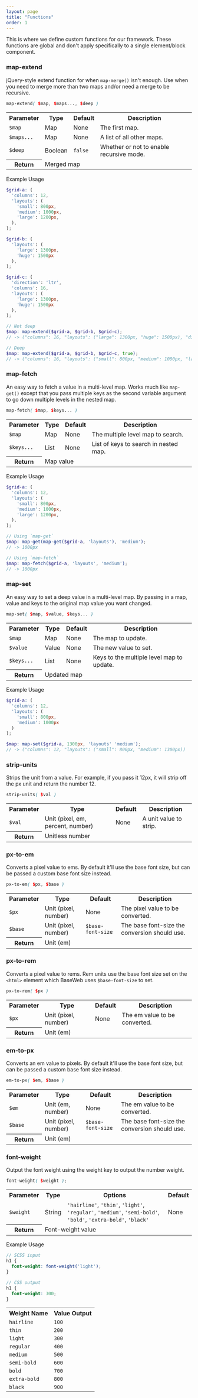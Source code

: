 ```yaml
---
layout: page
title: "Functions"
order: 1
---
```


This is where we define custom functions for our framework. These functions are global and don't apply specifically to a single element/block component.

<div id="toc" class="toc"></div>

<section id="function-map-extend" class="docs-item" markdown="1">

### map-extend

jQuery-style extend function for when `map-merge()` isn't enough. Use when you need to merge more than two maps and/or need a merge to be recursive.

```scss
map-extend( $map, $maps..., $deep )
```
<table class="table table-docs">
  <tr>
    <th>Parameter</th>
    <th>Type</th>
    <th>Default</th>
    <th>Description</th>
  </tr>
  <tr>
    <td><code>$map</code></td>
    <td>Map</td>
    <td><span class="text-soften">None</span></td>
    <td>The first map.</td>
  </tr>
  <tr>
    <td><code>$maps...</code></td>
    <td>Map</td>
    <td><span class="text-soften">None</span></td>
    <td>A list of all other maps.</td>
  </tr>
  <tr>
    <td><code>$deep</code></td>
    <td>Boolean</td>
    <td><code>false</code></td>
    <td>Whether or not to enable recursive mode.</td>
  </tr>
  <tr>
    <th>Return</th>
    <td colspan="3">Merged map</td>
  </tr>
</table>

<p class="subheading">Example Usage</p>

```scss
$grid-a: (
  'columns': 12,
  'layouts': (
    'small': 800px,
    'medium': 1000px,
    'large': 1200px,
  ),
);

$grid-b: (
  'layouts': (
    'large': 1300px,
    'huge': 1500px
  ),
);

$grid-c: (
  'direction': 'ltr',
  'columns': 16,
  'layouts': (
    'large': 1300px,
    'huge': 1500px
  ),
);

// Not deep
$map: map-extend($grid-a, $grid-b, $grid-c);
// -> ("columns": 16, "layouts": ("large": 1300px, "huge": 1500px), "direction": "ltr")

// Deep
$map: map-extend($grid-a, $grid-b, $grid-c, true);
// -> ("columns": 16, "layouts": ("small": 800px, "medium": 1000px, "large": 1300px, "huge": 1500px), "direction": "ltr")
```

</section><!-- .docs-item -->

<section id="function-map-fetch" class="docs-item" markdown="1">

### map-fetch

An easy way to fetch a value in a multi-level map. Works much like `map-get()` except that you pass multiple keys as the second variable argument to go down multiple levels in the nested map.

```scss
map-fetch( $map, $keys... )
```

<table class="table table-docs">
  <tr>
    <th>Parameter</th>
    <th>Type</th>
    <th>Default</th>
    <th>Description</th>
  </tr>
  <tr>
    <td><code>$map</code></td>
    <td>Map</td>
    <td><span class="text-soften">None</span></td>
    <td>The multiple level map to search.</td>
  </tr>
  <tr>
    <td><code>$keys...</code></td>
    <td>List</td>
    <td><span class="text-soften">None</span></td>
    <td>List of keys to search in nested map.</td>
  </tr>
  <tr>
    <th>Return</th>
    <td colspan="3">Map value</td>
  </tr>
</table>

<p class="subheading">Example Usage</p>

```scss
$grid-a: (
  'columns': 12,
  'layouts': (
    'small': 800px,
    'medium': 1000px,
    'large': 1200px,
  ),
);

// Using `map-get`
$map: map-get(map-get($grid-a, 'layouts'), 'medium');
// -> 1000px

// Using `map-fetch`
$map: map-fetch($grid-a, 'layouts', 'medium');
// -> 1000px
```

</section><!-- .docs-item -->

<section id="function-map-set" class="docs-item" markdown="1">

### map-set

An easy way to set a deep value in a multi-level map. By passing in a map, value and keys to the original map value you want changed.

```scss
map-set( $map, $value, $keys... )
```

<table class="table table-docs">
  <tr>
    <th>Parameter</th>
    <th>Type</th>
    <th>Default</th>
    <th>Description</th>
  </tr>
  <tr>
    <td><code>$map</code></td>
    <td>Map</td>
    <td><span class="text-soften">None</span></td>
    <td>The map to update.</td>
  </tr>
  <tr>
    <td><code>$value</code></td>
    <td>Value</td>
    <td><span class="text-soften">None</span></td>
    <td>The new value to set.</td>
  </tr>
  <tr>
    <td><code>$keys...</code></td>
    <td>List</td>
    <td><span class="text-soften">None</span></td>
    <td>Keys to the multiple level map to update.</td>
  </tr>
  <tr>
    <th>Return</th>
    <td colspan="3">Updated map</td>
  </tr>
</table>

<p class="subheading">Example Usage</p>

```scss
$grid-a: (
  'columns': 12,
  'layouts': (
    'small': 800px,
    'medium': 1000px
  )
);

$map: map-set($grid-a, 1300px, 'layouts' 'medium');
// -> ("columns": 12, "layouts": ("small": 800px, "medium": 1300px))
```

</section><!-- .docs-item -->

<section id="function-strip-units" class="docs-item" markdown="1">

### strip-units

Strips the unit from a value. For example, if you pass it 12px, it will strip off the px unit and return the number 12.

```scss
strip-units( $val )
```

<table class="table table-docs">
  <tr>
    <th>Parameter</th>
    <th>Type</th>
    <th>Default</th>
    <th>Description</th>
  </tr>
  <tr>
    <td><code>$val</code></td>
    <td>Unit (pixel, em, percent, number)</td>
    <td><span class="text-soften">None</span></td>
    <td>A unit value to strip.</td>
  </tr>
  <tr>
    <th>Return</th>
    <td colspan="3">Unitless number</td>
  </tr>
</table>

</section><!-- .docs-item -->

<section id="function-px-to-em" class="docs-item" markdown="1">

### px-to-em

Converts a pixel value to ems. By default it'll use the base font size, but can be passed a custom base font size instead.

```scss
px-to-em( $px, $base )
```

<table class="table table-docs">
  <tr>
    <th>Parameter</th>
    <th>Type</th>
    <th>Default</th>
    <th>Description</th>
  </tr>
  <tr>
    <td><code>$px</code></td>
    <td>Unit (pixel, number)</td>
    <td><span class="text-soften">None</span></td>
    <td>The pixel value to be converted.</td>
  </tr>
  <tr>
    <td><code>$base</code></td>
    <td>Unit (pixel, number)</td>
    <td><code>$base-font-size</code></td>
    <td>The base font-size the conversion should use.</td>
  </tr>
  <tr>
    <th>Return</th>
    <td colspan="3">Unit (em)</td>
  </tr>
</table>

</section><!-- .docs-item -->

<section id="function-px-to-rem" class="docs-item" markdown="1">

### px-to-rem

Converts a pixel value to rems. Rem units use the base font size set on the `<html>` element which BaseWeb uses `$base-font-size` to set.

```scss
px-to-rem( $px )
```

<table class="table table-docs">
  <tr>
    <th>Parameter</th>
    <th>Type</th>
    <th>Default</th>
    <th>Description</th>
  </tr>
  <tr>
    <td><code>$px</code></td>
    <td>Unit (pixel, number)</td>
    <td><span class="text-soften">None</span></td>
    <td>The em value to be converted.</td>
  </tr>
  <tr>
    <th>Return</th>
    <td colspan="3">Unit (em)</td>
  </tr>
</table>

</section><!-- .docs-item -->

<section id="function-em-to-px" class="docs-item" markdown="1">

### em-to-px

Converts an em value to pixels. By default it'll use the base font size, but can be passed a custom base font size instead.

```scss
em-to-px( $em, $base )
```

<table class="table table-docs">
  <tr>
    <th>Parameter</th>
    <th>Type</th>
    <th>Default</th>
    <th>Description</th>
  </tr>
  <tr>
    <td><code>$em</code></td>
    <td>Unit (em, number)</td>
    <td><span class="text-soften">None</span></td>
    <td>The em value to be converted.</td>
  </tr>
  <tr>
    <td><code>$base</code></td>
    <td>Unit (pixel, number)</td>
    <td><code>$base-font-size</code></td>
    <td>The base font-size the conversion should use.</td>
  </tr>
  <tr>
    <th>Return</th>
    <td colspan="3">Unit (em)</td>
  </tr>
</table>

</section><!-- .docs-item -->

<section id="function-font-weight" class="docs-item" markdown="1">

### font-weight

Output the font weight using the weight key to output the number weight.

```scss
font-weight( $weight );
```

<table class="table table-docs">
  <tr>
    <th>Parameter</th>
    <th>Type</th>
    <th>Options</th>
    <th>Default</th>
  </tr>
  <tr>
    <td><code>$weight</code></td>
    <td>String</td>
    <td>
      <code>'hairline'</code>,
      <code>'thin'</code>,
      <code>'light'</code>,
      <code>'regular'</code>,
      <code>'medium'</code>,
      <code>'semi-bold'</code>,
      <code>'bold'</code>,
      <code>'extra-bold'</code>,
      <code>'black'</code>
    </td>
    <td><span class="text-soften">None</span></td>
  </tr>
  <tr>
    <th>Return</th>
    <td colspan="4">Font-weight value</td>
  </tr>
</table>

<p class="subheading">Example Usage</p>

```scss
// SCSS input
h1 {
  font-weight: font-weight('light');
}

// CSS output
h1 {
  font-weight: 300;
}
```

<table class="table table-docs">
  <tr>
    <th>Weight Name</th>
    <th>Value Output</th>
  </tr>
  <tr>
    <td><code>hairline</code></td>
    <td><code>100</code></td>
  </tr>
  <tr>
    <td><code>thin</code></td>
    <td><code>200</code></td>
  </tr>
  <tr>
    <td><code>light</code></td>
    <td><code>300</code></td>
  </tr>
  <tr>
    <td><code>regular</code></td>
    <td><code>400</code></td>
  </tr>
  <tr>
    <td><code>medium</code></td>
    <td><code>500</code></td>
  </tr>
  <tr>
    <td><code>semi-bold</code></td>
    <td><code>600</code></td>
  </tr>
  <tr>
    <td><code>bold</code></td>
    <td><code>700</code></td>
  </tr>
  <tr>
    <td><code>extra-bold</code></td>
    <td><code>800</code></td>
  </tr>
  <tr>
    <td><code>black</code></td>
    <td><code>900</code></td>
  </tr>
</table>

</section><!-- .docs-item -->
